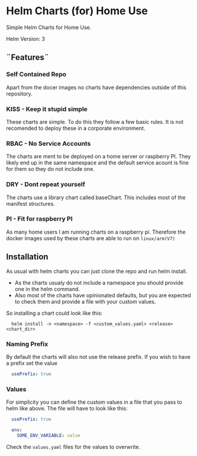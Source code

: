 # Helm Charts (for) Home Use
Simple Helm Charts for Home Use. 

Helm Version: 3
  
## ¨Features¨

### **Self Contained Repo**
Apart from the docer images no charts have dependencies outside of this repository.

### **KISS** - Keep it stupid simple
These charts are simple. To do this they follow a few basic rules. It is not recomended to deploy these in a corporate environment. 

### **RBAC** - No Service Accounts
The charts are ment to be deployed on a home server or raspberry PI. They likely end up in the same namespace and the default service acount is fine for them so they do not include one.


### **DRY** - Dont repeat yourself
The charts use a library chart called baseChart. This includes most of the manifest structures.


### **PI** - Fit for raspberry PI
As many home users I am running charts on a raspberry pi. Therefore the docker images used by these charts are able to run on `linux/arm(V7)`

## Installation
As usual with helm charts you can just clone the repo and run helm install.  
- As the charts usualy do not include a namespace you should provide one in the helm command.  
- Also most of the charts have opinionated defaults, but you are expected to check them and provide a file with your custom values.

So installing a chart could look like this:
```CLI
  helm install -n <namespace> -f <custom_values.yaml> <release> <chart_dir>
```

### Naming Prefix
By default the charts will also not use the release prefix. If you wish to have a prefix set the value
```yaml
  usePrefix: true 
```

### Values
For simplicity you can define the custom values in a file that you pass to helm like above. The file will have to look like this:
```yaml
  usePrefix: true

  env:
    SOME_ENV_VARIABLE: value
```
Check the `values.yaml` files for the values to overwrite. 

